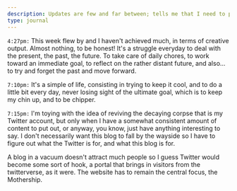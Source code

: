 ```yaml
---
description: Updates are few and far between; tells me that I need to pick up the pace
type: journal
---
```


`4:27pm:` This week flew by and I haven't achieved much, in terms of creative output. Almost nothing, to be honest! It's a struggle everyday to deal with the present, the past, the future. To take care of daily chores, to work toward an immediate goal, to reflect on the rather distant future, and also... to try and forget the past and move forward.

`7:10pm:` It's a simple of life, consisting in trying to keep it cool, and to do a little bit every day, never losing sight of the ultimate goal, which is to keep my chin up, and to be chipper.

`7:15pm:` I'm toying with the idea of reviving the decaying corpse that is my Twitter account, but only when I have a somewhat consistent amount of content to put out, or anyway, you know, just have anything interesting to say. I don't necessarily want this blog to fall by the wayside so I have to figure out what the Twitter is for, and what this blog is for.

A blog in a vacuum doesn't attract much people so I guess Twitter would become some sort of hook, a portal that brings in visitors from the twitterverse, as it were. The website has to remain the central focus, the Mothership.

